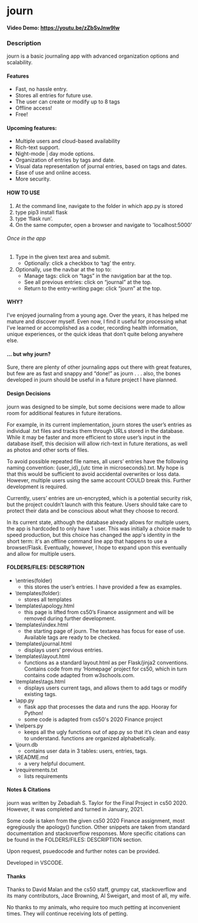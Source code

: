 # journ

#### Video Demo: <https://youtu.be/zZbSvJnw9Iw>

### Description
journ is a basic journaling app with advanced organization options and scalability. 


#### Features
- Fast, no hassle entry.
- Stores all entries for future use.
- The user can create or modify up to 8 tags
- Offline access!
- Free!

#### Upcoming features:
- Multiple users and cloud-based availability
- Rich-text support.
- Night-mode | day mode options. 
- Organization of entries by tags and date. 
- Visual data representation of journal entries, based on tags and dates. 
- Ease of use and online access.
- More security. 




#### HOW TO USE
1. At the command line, navigate to the folder in which app.py is stored
2. type pip3 install flask
3. type ‘flask run’.
4. On the same computer, open a browser and navigate to 'localhost:5000'

###### Once in the app
1. Type in the given text area and submit. 
    - Optionally: click a checkbox to ‘tag’ the entry.
2. Optionally, use the navbar at the top to:
    - Manage tags: click on “tags” in the navigation bar at the top. 
    - See all previous entries: click on “journal” at the top.
    - Return to the entry-writing page: click “journ” at the top. 


#### WHY?

I’ve enjoyed journaling from a young age. Over the years, it has helped me mature and discover myself. Even now, I find it useful for processing what I’ve learned or accomplished as a coder, recording health information, unique experiences, or the quick ideas that don’t quite belong anywhere else. 

#### ... but why journ?

Sure, there are plenty of other journaling apps out there with great features, but few are as fast and snappy and “done!” as journ . . . also, the bones developed in journ should be useful in a future project I have planned.

#### Design Decisions

journ was designed to be simple, but some decisions were made to allow room for additional features in future iterations. 

For example, in its current implementation, journ stores the user’s entries as individual .txt files and tracks them through URLs stored in the database. While it may be faster and more efficient to store user’s input in the database itself, this decision will allow rich-text in future iterations, as well as photos and other sorts of files. 

To avoid possible repeated file names, all users’ entries have the following naming convention: {user_id}_{utc time in microseconds}.txt. My hope is that this would be sufficient to avoid accidental overwrites or loss data. However, multiple users using the same account COULD break this. Further development is required.

Currently, users’ entries are un-encrypted, which is a potential security risk, but the project couldn’t launch with this feature. Users should take care to protect their data and be conscious about what they choose to record. 

In its current state, although the database already allows for multiple users, the app is hardcoded to only have 1 user. This was initially a choice made to speed production, but this choice has changed the app's identity in the short term: it's an offline command line app that happens to use a browser/Flask. Eventually, however, I hope to expand upon this eventually and allow for multiple users. 

#### FOLDERS/FILES: DESCRIPTION

- \entries(folder) 
    - this stores the user’s entries. I have provided a few as examples. 
- \templates(folder): 
    - stores all templates
- \templates\apology.html
    - this page is lifted from cs50’s Finance assignment and will be removed during further development.
- \templates\index.html
    - the starting page of journ. The textarea has focus for ease of use. Available tags are ready to be checked. 
- \templates\journal.html
    - displays users’ previous entries. 
- \templates\layout.html
    - functions as a standard layout.html as per Flask/jinja2 conventions. Contains code from my ‘Homepage’ project for cs50, which in turn contains code adapted from w3schools.com.
- \templates\tags.html
    - displays users current tags, and allows them to add tags or modify existing tags. 
- \app.py 
    - flask app that processes the data and runs the app. Hooray for Python!
    - some code is adapted from cs50's 2020 Finance project 
- \helpers.py
    - keeps all the ugly functions out of app.py so that it’s clean and easy to understand. functions are organized alphabetically. 
- \journ.db 
    - contains user data in 3 tables: users, entries, tags.
- \README.md
    - a very helpful document. 
- \requirements.txt
    - lists requirements

#### Notes & Citations

journ was written by Zebadiah S. Taylor for the Final Project in cs50 2020. However, it was completed and turned in January, 2021.

Some code is taken from the given cs50 2020 Finance assignment, most egregiously the apology() function. Other snippets are taken from standard documentation and stackoverflow responses. More specific citations can be found in the FOLDERS/FILES: DESCRIPTION section.

Upon request, psuedocode and further notes can be provided.

Developed in VSCODE.

#### Thanks 

Thanks to David Malan and the cs50 staff, grumpy cat, stackoverflow and its many contributors, Jace Browning, Al Sweigart, and most of all, my wife. 

No thanks to my animals, who require too much petting at inconvenient times. They will continue receiving lots of petting.

